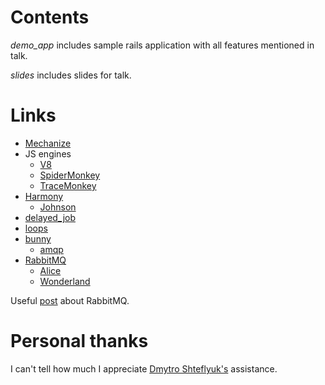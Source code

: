 # Contents #

*demo_app* includes sample rails application with all features mentioned in talk.

*slides* includes slides for talk.

# Links #

* [Mechanize](http://mechanize.rubyforge.org/)
* JS engines
    * [V8](http://code.google.com/p/v8/)
    * [SpiderMonkey](http://www.mozilla.org/js/spidermonkey/)
    * [TraceMonkey](https://wiki.mozilla.org/JavaScript:TraceMonkey)
* [Harmony](http://github.com/mynyml/harmony/)
    * [Johnson](http://github.com/jbarnette/johnson/)
* [delayed_job](http://github.com/collectiveidea/delayed_job/)
* [loops](http://github.com/kovyrin/loops/)
* [bunny](http://github.com/celldee/bunny/)
    * [amqp](http://github.com/tmm1/amqp/)
* [RabbitMQ](http://www.rabbitmq.com/)
    * [Alice](http://github.com/auser/alice/)
    * [Wonderland](http://github.com/auser/wonderland/)

Useful [post](http://blogs.digitar.com/jjww/2009/01/rabbits-and-warrens/) about RabbitMQ.

# Personal thanks #

I can't tell how much I appreciate [Dmytro Shteflyuk's](http://kpumuk.info/) assistance.